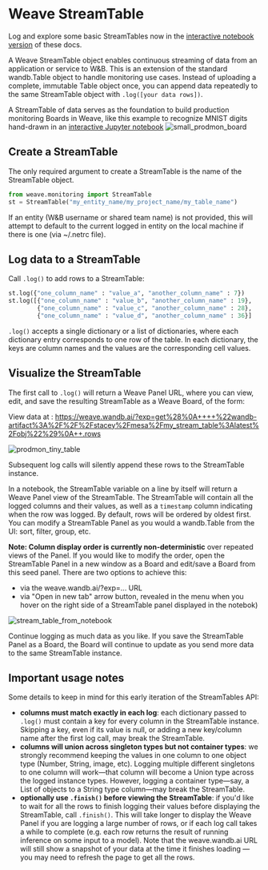 # Weave StreamTable

Log and explore some basic StreamTables now in the [interactive notebook version](../ProductionMontoring/stream_table_api.ipynb) of these docs.

A Weave StreamTable object enables continuous streaming of data from an application or service to W&B. This is an extension of the standard wandb.Table object to handle monitoring use cases. Instead of uploading a complete, immutable Table object once, you can append data repeatedly to the same StreamTable object with `.log([your data rows])`.

A StreamTable of data serves as the foundation to build production monitoring Boards in Weave, like this example to recognize MNIST digits hand-drawn in an [interactive Jupyter notebook](../ProductionMonitoring/ProductionMonitoringConceptualOverview.ipynb) 
![small_prodmon_board](../../docs/assets/mnist_pm_draw.png)
 
## Create a StreamTable

The only required argument to create a StreamTable is the name of the StreamTable object. 

```python
from weave.monitoring import StreamTable
st = StreamTable("my_entity_name/my_project_name/my_table_name")
```
If an entity (W&B username or shared team name) is not provided, this will attempt to  default to the current logged in entity on the local machine if there is one (via ~/.netrc file).

## Log data to a StreamTable

Call `.log()` to add rows to a StreamTable:
```python
st.log({"one_column_name" : "value_a", "another_column_name" : 7})
st.log([{"one_column_name" : "value_b", "another_column_name" : 19},
        {"one_column_name" : "value_c", "another_column_name" : 28},
        {"one_column_name" : "value_d", "another_column_name" : 36}]
```

`.log()` accepts a single dictionary or a list of dictionaries, where each dictionary entry corresponds to one row of the table. In each dictionary, the keys are column names and the values are the corresponding cell values.

## Visualize the StreamTable

The first call to `.log()` will return a Weave Panel URL, where you can view, edit, and save the resulting StreamTable as a Weave Board, of the form:

View data at : https://weave.wandb.ai/?exp=get%28%0A++++%22wandb-artifact%3A%2F%2F%2Fstacey%2Fmesa%2Fmy_stream_table%3Alatest%2Fobj%22%29%0A++.rows

![prodmon_tiny_table](../../docs/assets/small_stream_table.png)

Subsequent log calls will silently append these rows to the StreamTable instance.

In a notebook, the StreamTable variable on a line by itself will return a Weave Panel view of the StreamTable. The StreamTable will contain all the logged columns and their values, as well as a `timestamp` column indicating when the row was logged. By default, rows will be ordered by oldest first. You can modify a StreamTable Panel as you would a wandb.Table from the UI: sort, filter, group, etc.

**Note: Column display order is currently non-deterministic** over repeated views of the Panel. If you would like to modify the order, open the StreamTable Panel in a new window as a Board and edit/save a Board from this seed panel. There are two options to achieve this:
* via the weave.wandb.ai/?exp=... URL
* via "Open in new tab" arrow button, revealed in the menu when you hover on the right side of a StreamTable panel displayed in the notebok)

![stream_table_from_notebook](../../docs/assets/stream_table_from_notebook.png)

Continue logging as much data as you like. If you save the StreamTable Panel as a Board, the Board will continue to update as you send more data to the same StreamTable instance.

## Important usage notes 

Some details to keep in mind for this early iteration of the StreamTables API:

* **columns must match exactly in each log**: each dictionary passed to `.log()` must contain a key for every column in the StreamTable instance. Skipping a key, even if its value is null, or adding a new key/column name after the first log call, may break the StreamTable. 
* **columns will union across singleton types but not container types**: we strongly recommend keeping the values in one column to one object type (Number, String, image, etc). Logging multiple different singletons to one column will work—that column will become a Union type across the logged instance types. However, logging a container type—say, a List of objects to a String type column—may break the StreamTable.
* **optionally use `.finish()` before viewing the StreamTable**: if you'd like to wait for all the rows to finish logging their values before displaying the StreamTable, call `.finish()`. This will take longer to display the Weave Panel if you are logging a large number of rows, or if each log call takes a while to complete (e.g. each row returns the result of running inference on some input to a model). Note that the weave.wandb.ai URL will still show a snapshot of your data at the time it finishes loading — you may need to refresh the page to get all the rows.
